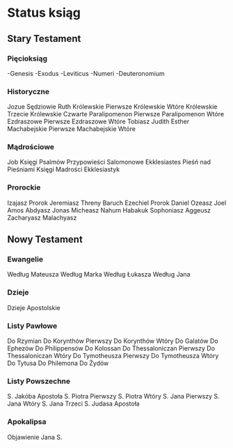 # Status ksiąg

## Stary Testament
### Pięcioksiąg
-Genesis
-Exodus
-Leviticus
-Numeri
-Deuteronomium
### Historyczne
Jozue
Sędziowie
Ruth
Królewskie Pierwsze
Królewskie Wtóre
Królewskie Trzecie
Królewskie Czwarte
Paralipomenon Pierwsze
Paralipomenon Wtóre
Ezdraszowe Pierwsze
Ezdraszowe Wtóre
Tobiasz
Judith
Esther
Machabejskie Pierwsze
Machabejskie Wtóre
### Mądrościowe
Job
Księgi Psalmów
Przypowieści Salomonowe
Ekklesiastes
Pieśń nad Pieśniami
Księgi Madrości
Ekklesiastyk
### Prorockie
Izajasz Prorok
Jeremiasz
Threny
Baruch
Ezechiel Prorok
Daniel
Ozeasz
Joel
Amos
Abdyasz
Jonas
Micheasz
Nahum
Habakuk
Sophoniasz
Aggeusz
Zacharyasz
Malachyasz
## Nowy Testament
### Ewangelie
Według Mateusza
Według Marka
Według Łukasza
Według Jana
### Dzieje
Dzieje Apostolskie
### Listy Pawłowe
Do Rzymian
Do Korynthów Pierwszy
Do Korynthów Wtóry
Do Galatów
Do Ephezów
Do Philippensów
Do Kolossan
Do Thessaloniczan Pierwszy
Do Thessaloniczan Wtóry
Do Tymotheusza Pierwszy
Do Tymotheusza Wtóry
Do Tytusa
Do Philemona
Do Żydów
### Listy Powszechne
S. Jakóba Apostoła
S. Piotra Pierwszy
S. Piotra Wtóry
S. Jana Pierwszy
S. Jana Wtóry
S. Jana Trzeci
S. Judasa Apostoła
### Apokalipsa
Objawienie Jana S.
